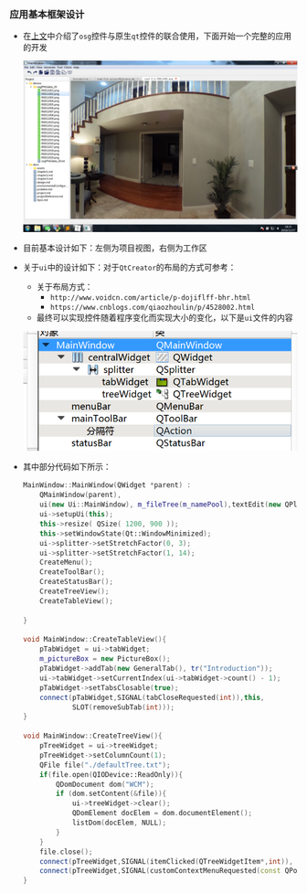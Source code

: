 ### 应用基本框架设计

* 在[上文](./chapter2.md)中介绍了`osg`控件与原生`qt`控件的联合使用，下面开始一个完整的应用的开发

  ![1545905759070](assets/1545905759070.png)

* 目前基本设计如下：左侧为项目视图，右侧为工作区

* 关于`ui`中的设计如下：对于`QtCreator`的布局的方式可参考：

  * 关于布局方式：
    - `http://www.voidcn.com/article/p-dojiflff-bhr.html`
    - `https://www.cnblogs.com/qiaozhoulin/p/4528002.html`
  * 最终可以实现控件随着程序变化而实现大小的变化，以下是`ui`文件的内容

  ![1545905871834](assets/1545905871834.png)

* 其中部分代码如下所示：

  ```C++
  MainWindow::MainWindow(QWidget *parent) :
      QMainWindow(parent),
      ui(new Ui::MainWindow), m_fileTree(m_namePool),textEdit(new QPlainTextEdit){
      ui->setupUi(this);
      this->resize( QSize( 1200, 900 ));
      this->setWindowState(Qt::WindowMinimized);
      ui->splitter->setStretchFactor(0, 3);
      ui->splitter->setStretchFactor(1, 14);
      CreateMenu();
      CreateToolBar();
      CreateStatusBar();
      CreateTreeView();
      CreateTableView();
  
  }
  
  void MainWindow::CreateTableView(){
      pTabWidget = ui->tabWidget;
      m_pictureBox = new PictureBox();
      pTabWidget->addTab(new GeneralTab(), tr("Introduction"));
      ui->tabWidget->setCurrentIndex(ui->tabWidget->count() - 1);
      pTabWidget->setTabsClosable(true);
      connect(pTabWidget,SIGNAL(tabCloseRequested(int)),this,
              SLOT(removeSubTab(int)));
  }
  
  void MainWindow::CreateTreeView(){
      pTreeWidget = ui->treeWidget;
      pTreeWidget->setColumnCount(1);
      QFile file("./defaultTree.txt");
      if(file.open(QIODevice::ReadOnly)){
          QDomDocument dom("WCM");
          if (dom.setContent(&file)){
              ui->treeWidget->clear();
              QDomElement docElem = dom.documentElement();
              listDom(docElem, NULL);
          }
      }
      file.close();
      connect(pTreeWidget,SIGNAL(itemClicked(QTreeWidgetItem*,int)), this,SLOT(checkself(QTreeWidgetItem* ,int)));//检测点击事件，信号槽机制
      connect(pTreeWidget,SIGNAL(customContextMenuRequested(const QPoint&)), this,SLOT(popMenu(const QPoint&)));//检测鼠标右键
  }
  ```